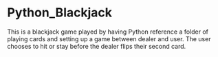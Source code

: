 # Python_Blackjack
This is a blackjack game played by having Python reference a folder of playing cards and setting up a game between dealer and user. The user chooses to hit or stay before the dealer flips their second card.
